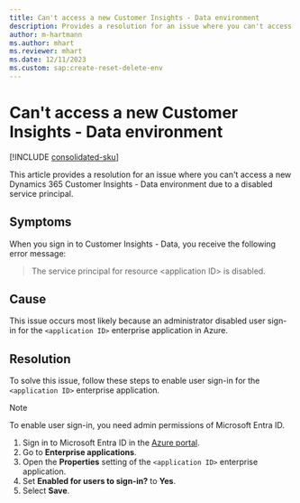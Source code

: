 ```yaml
---
title: Can't access a new Customer Insights - Data environment
description: Provides a resolution for an issue where you can't access a new Dynamics 365 Customer Insights - Data environment because the user sign-in is disabled.
author: m-hartmann
ms.author: mhart
ms.reviewer: mhart
ms.date: 12/11/2023
ms.custom: sap:create-reset-delete-env
---
```

# Can't access a new Customer Insights - Data environment

[!INCLUDE [consolidated-sku](../../includes/consolidated-sku.md)]

This article provides a resolution for an issue where you can't access a new Dynamics 365 Customer Insights - Data environment due to a disabled service principal.

## Symptoms

When you sign in to Customer Insights - Data, you receive the following error message:

> The service principal for resource \<application ID> is disabled.

## Cause

This issue occurs most likely because an administrator disabled user sign-in for the `<application ID>` enterprise application in Azure.

## Resolution

To solve this issue, follow these steps to enable user sign-in for the `<application ID>` enterprise application.

> [!NOTE]
> To enable user sign-in, you need admin permissions of Microsoft Entra ID.

1. Sign in to Microsoft Entra ID in the [Azure portal](https://portal.azure.com/).
1. Go to **Enterprise applications**.
1. Open the **Properties** setting of the `<application ID>` enterprise application.
1. Set **Enabled for users to sign-in?** to **Yes**.
1. Select **Save**.
